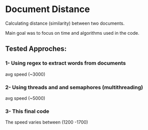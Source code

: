 # Document Distance

Calculating distance (similarity) between two documents. 
<html>
<html>
Main goal was to focus on time and algorithms used in the code.

## Tested Approches:
### 1- Using regex to extract words from documents
avg speed (~3000)
### 2- Using threads and and semaphores (multithreading) 
avg speed (~5000)
### 3- This final code 
The speed varies between (1200 -1700)

